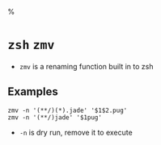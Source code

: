 %

# `zsh` `zmv`

- `zmv` is a renaming function built in to zsh

## Examples

    zmv -n '(**/)(*).jade' '$1$2.pug'
    zmv -n '(**/)jade' '$1pug'

- `-n` is dry run, remove it to execute
